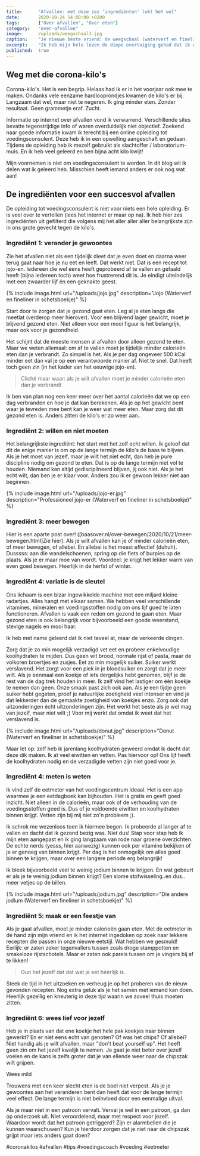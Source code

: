 ```yaml
---
title:      "Afvallen: met deze zes 'ingrediënten' lukt het wel"
date:       2020-10-24 14:00:00 +0200
tags:       ["Over afvallen", "Over eten"]
category:   "over-afvallen"
image:      /uploads/weegschaal3.jpg
caption:    "Je nieuwe beste vriend: de weegschaal (waterverf en fineliner in schetsboekje)"
excerpt:    "Ik heb mijn hele leven de diepe overtuiging gehad dat ik niet kon afvallen. Mijn pogingen waren niet succesvol of bleven bij een bepaald gewicht haken. Door de corona crisis waren er zelfs extra kilo's bij gekomen. Om deze kwijt te raken ben ik een online opleiding tot voedingsconsulent gestart. Hier lees je de belangrijkste ingrediënten voor het blijvend afvallen!"
published:  true
---
```


## Weg met die corona-kilo's

Corona-kilo's. Het is een begrip. Helaas had ik er in het voorjaar ook mee te maken. Ondanks vele eenzame hardlooprondjes kwamen de kilo's er bij. Langzaam dat wel, maar niet te negeren. Ik ging minder eten. Zonder resultaat. Geen grammetje eraf. Zucht. 

Informatie op internet over afvallen vond ik verwarrend. Verschillende sites bevatte tegenstrijdige info of waren overduidelijk niet objectief. Zoekend naar goede informatie kwam ik terecht bij een online opleiding tot voedingsconsulent. Deze heb ik in een opwelling aangeschaft en gedaan. Tijdens de opleiding heb ik mezelf gebruikt als slachtoffer / laboratorium-muis. En ik heb veel geleerd en ben bijna acht kilo kwijt! 

Mijn voornemen is niet om voedingsconsulent te worden. In dit blog wil ik delen wat ik geleerd heb. Misschien heeft iemand anders er ook nog wat aan!

## De ingrediënten voor een succesvol afvallen

De opleiding tot voedingsconsulent is niet voor niets een hele opleiding. Er is veel over te vertellen (lees het internet er maar op na). Ik heb hier zes ingrediënten uit gefilterd die volgens mij het aller aller aller belangrijkste zijn in ons grote gevecht tegen de kilo's. 

### Ingrediënt 1: verander je gewoontes

Zie het afvallen niet als een tijdelijk dieet dat je even doet en daarna weer terug gaat naar hoe je nu eet en leeft. Dat werkt niet. Dat is een recept tot jojo-en. Iedereen die wel eens heeft geprobeerd af te vallen en gefaald heeft (bijna iedereen toch) weet hoe frustrerend dit is. Je eindigt uiteindelijk met een zwaarder lijf én een geknakte geest. 

{% include image.html url="/uploads/jojo.jpg" description="Jojo (Waterverf en fineliner in schetsboekje)" %}

Start door te zorgen dat je gezond gaat eten. Leg al je eten langs die meetlat (verderop meer hierover). Voor een blijvend lager gewicht, moet je blijvend gezond eten. Niet alleen voor een mooi figuur is het belangrijk, maar ook voor je gezondheid. 

Het schijnt dat de meeste mensen al afvallen door alleen gezond te eten. Maar we weten allemaal: om af te vallen moet je tijdelijk minder calorieën eten dan je verbrandt. Zo simpel is het. Als je per dag ongeveer 500 kCal minder eet dan val je op een verantwoorde manier af. Niet te snel. Dat heeft toch geen zin (in het kader van het eeuwige jojo-en).

> Cliché maar waar: als je wilt afvallen moet je minder calorieën eten dan je verbrandt

Ik ben van plan nog een keer meer over het aantal calorieën dat we op een dag verbranden en hoe je dat kan berekenen. Als je op het gewicht bent waar je tevreden mee bent kan je weer wat meer eten. Maar zorg dat dit gezond eten is. Anders zitten de kilo's er zo weer aan.. 

### Ingrediënt 2: willen en niet moeten

Het belangrijkste ingrediënt: het start met het zelf echt willen. Ik geloof dat dit de enige manier is om op de lange termijn de kilo's de baas te blijven. Als je het moet van jezelf, maar je wilt het niet echt, dan heb je pure discipline nodig om gezond te eten. Dat is op de lange termijn niet vol te houden. Niemand kan altijd gedisciplineerd blijven, jij ook niet. Als je het echt wilt, dan ben je er klaar voor. Anders zou ik er gewoon lekker niet aan beginnen. 

{% include image.html url="/uploads/jojo-er.jpg" description="Professioneel jojo-er (Waterverf en fineliner in schetsboekje)" %}

### Ingrediënt 3: meer bewegen

Hier is een aparte post over! ([baasover.nl/over-bewegen/2020/10/21/meer-bewegen.html]Zie hier). Als je wilt afvallen kan je of minder calorieën eten, of meer bewegen, of allebei. En allebei is het meest effectief (duhuh). Dusssss: aan die wandelschoenen, spring op die fiets of burpies op de plaats. Als je er maar moe van wordt. Voordeel: je krijgt het lekker warm van even goed bewegen. Heerlijk in de herfst of winter.  

### Ingrediënt 4: variatie is de sleutel

Ons lichaam is een bizar ingewikkelde machine met een miljard kleine radartjes. Alles hangt met elkaar samen. We hebben veel verschillende vitamines, mineralen en voedingsstoffen nodig om ons lijf goed te laten functioneren. Afvallen is vaak een reden om gezond te gaan eten. Maar gezond eten is ook belangrijk voor bijvoorbeeld een goede weerstand, stevige nagels en mooi haar. 

Ik heb met name geleerd dat ik niet teveel at, maar de verkeerde dingen. 

Zorg dat je zo min mogelijk verzadigd vet eet en probeer enkelvoudige koolhydraten te mijden. Dus geen wit brood, normale rijst of pasta, maar de volkoren broertjes en zusjes. Eet zo min mogelijk suiker. Suiker werkt verslavend. Het zorgt voor een piek in je bloedsuiker en zorgt dat je meer wilt. Als je eenmaal een koekje of iets dergelijks hebt genomen, blijf je de rest van de dag trek houden in meer. Ik zelf vind het lastiger om één koekje te nemen dan geen. Onze smaak past zich ook aan. Als je een tijdje geen suiker hebt gegeten, proef je natuurlijke zoetigheid veel intenser en vind je dat lekkerder dan de gemaakte zoetigheid van koekjes enzo. Zorg ook dat uitzonderingen écht uitzonderingen zijn. Het werkt het beste als je wel mag van jezelf, maar niet wilt ;) Voor mij werkt dat omdat ik weet dat het verslavend is.

{% include image.html url="/uploads/donut.jpg" description="Donut (Waterverf en fineliner in schetsboekje)" %}

Maar let op: zelf heb ik jarenlang koolhydraten geweerd omdat ik dacht dat deze dik maken. Ik at veel eiwitten en vetten. Pas hiervoor op! Ons lijf heeft de koolhydraten nodig en de verzadigde vetten zijn niet goed voor je. 

### Ingrediënt 4: meten is weten

Ik vind zelf de eetmeter van het voedingscentrum ideaal. Het is een app waarmee je een eetdagboek kan bijhouden. Het is gratis en geeft goed inzicht. Niet alleen in de calorieën, maar ook of de verhouding van de voedingsstoffen goed is. Dus of je voldoende eiwitten en koolhydraten binnen krijgt. Vetten zijn bij mij niet zo'n probleem ;). 

Ik schrok me wezenloos toen ik hiermee begon. Ik probeerde al langer af te vallen en dacht dat ik gezond bezig was. Niet dus! Stap voor stap heb ik mijn eten aangepast en ik ging langzaam van rode naar groene overzichten. De echte nerds (yesss, hier aanwezig) kunnen ook per vitamine bekijken of je er genoeg van binnen krijgt. Per dag is het onmogelijk om alles goed binnen te krijgen, maar over een langere periode erg belangrijk!

Ik bleek bijvoorbeeld veel te weinig jodium binnen te krijgen. En wat gebeurt er als je te weinig jodium binnen krijgt? Een slome stofwisseling..en dus.. meer vetjes op de billen. 

{% include image.html url="/uploads/jodium.jpg" description="Die andere jodium (Waterverf en fineliner in schetsboekje)" %}

### Ingrediënt 5: maak er een feestje van

Als je gaat afvallen, moet je minder calorieën gaan eten. Met de eetmeter in de hand zijn mijn vriend en ik het internet ingedoken op zoek naar lekkere recepten die passen in onze nieuwe eetstijl. Wat hebben we gesmuld! Eerlijk: er zaten zeker tegenvallers tussen zoals droge stamppotten en smakeloze rijstschotels. Maar er zaten ook parels tussen om je vingers bij af te likken! 

> Gun het jezelf dat dat wat je eet héérlijk is.

Steek de tijd in het uitzoeken en verheug je op het proberen van de nieuw gevonden recepten. Nog extra geluk als je het samen met iemand kan doen. Heerlijk gezellig en kneuterig in deze tijd waarin we zoveel thuis moeten zitten. 

### Ingrediënt 6: wees lief voor jezelf

Heb je in plaats van dat ene koekje het hele pak koekjes naar binnen gewerkt? En er niet eens echt van genoten? Of was het chips? Of allebei? Niet handig als je wilt afvallen, maar "don't beat yourself up". Het heeft geen zin om het jezelf kwalijk te nemen. Je gaat je niet beter over jezelf voelen en de kans is zelfs groter dat je van ellende weer naar de chipszak wilt grijpen. 

Wees mild

Trouwens met een keer slecht eten is de boel niet verpest. Als je je gewoontes aan het veranderen bent dan heeft dat voor de lange termijn veel effect. De lange termijn is niet beïnvloed door een eenmalige uitval. 

Als je maar niet in een patroon vervalt. Verval je wel in een patroon, ga dan op onderzoek uit. Niet veroordelend, maar met respect voor jezelf. Waardoor wordt dat het patroon getriggerd? Zijn er alarmbellen die je kunnen waarschuwen? Kun je hierdoor zorgen dat je niet naar de chipszak grijpt maar iets anders gaat doen? 

#coronakilos #afvallen #tips #voedingscoach #voeding #eetmeter
